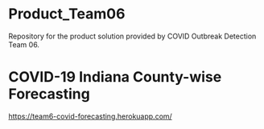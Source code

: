 # Product_Team06
Repository for the product solution provided by COVID Outbreak Detection Team 06.


# COVID-19 Indiana County-wise Forecasting
https://team6-covid-forecasting.herokuapp.com/

